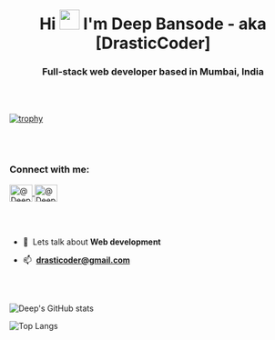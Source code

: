 
<h1 align="center">
  Hi 
  <img src="https://user-images.githubusercontent.com/72618584/136240367-bbd513b9-ca0a-4fba-985e-8aec33b26f2e.gif" width ="35" alt "#"> I'm Deep Bansode - aka [DrasticCoder]
</h1>

<h3 align="center">
  Full-stack web developer based in  Mumbai, India
</h3>

\
&nbsp;

[![trophy](https://github-profile-trophy.vercel.app/?username=DrasticCoder&theme=onedark)](https://github.com/DrasticCoder/github-profile-trophy)

\
&nbsp;

<h3 align="left">
  Connect with me:
</h3>

<p align="left">
  <a href="https://twitter.com/DrasticCoder" target="_blank">
    <img align="center" src="https://raw.githubusercontent.com/rahuldkjain/github-profile-readme-generator/master/src/images/icons/Social/twitter.svg" alt="@DeepBansode" height="30" width="40" />
  </a>
  <a href="https://www.linkedin.com/in/deep-bansode-467085212/" target="_blank">
    <img align="center" src="https://raw.githubusercontent.com/rahuldkjain/github-profile-readme-generator/master/src/images/icons/Social/linked-in-alt.svg" alt="@DeepBansode" height="30" width="40" />
  </a>
</p>

\
&nbsp;


- 💬&nbsp; Lets talk about **Web development**

- 📫&nbsp; **drasticoder@gmail.com**

\
&nbsp;


![Deep's GitHub stats](https://github-readme-stats.vercel.app/api?username=drasticCoder&show_icons=true&theme=merko&hide_title=true&include_all_commits=true&hide=stars,issues)


![Top Langs](https://github-readme-stats.vercel.app/api/top-langs/?username=drasticcoder&layout=compact&theme=merko)
